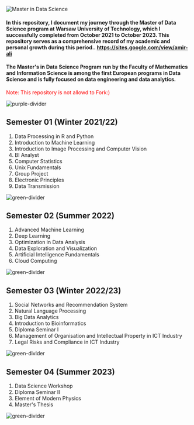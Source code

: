 ![Master in Data Science](https://pbs.twimg.com/media/FIC-98vXMAAM2Zw?format=jpg&name=900x900)
#### In this repository, I document my journey through the Master of Data Science program at Warsaw University of Technology, which I successfully completed from October 2021 to October 2023. This repository serves as a comprehensive record of my academic and personal growth during this period.. https://sites.google.com/view/amir-ali
#### The Master's in Data Science Program run by the Faculty of Mathematics and Information Science is among the first European programs in Data Science and is fully focused on data engineering and data analytics.

<font color = 'red'> Note: This repository is not allowd to Fork:) </font>

![purple-divider](https://user-images.githubusercontent.com/7065401/52071927-c1cd7100-2562-11e9-908a-dde91ba14e59.png)

## Semester 01 (Winter 2021/22)
1. Data Processing in R and Python
2. Introduction to Machine Learning 
3. Introduction to Image Processing and Computer Vision
4. BI Analyst
5. Computer Statistics
6. Unix Fundamentals
7. Group Project
8. Electronic Principles
9. Data Transmission 

![green-divider](https://user-images.githubusercontent.com/7065401/52071924-c003ad80-2562-11e9-8297-1c6595f8a7ff.png)

## Semester 02 (Summer 2022)
1. Advanced Machine Learning
2. Deep Learning
3. Optimization in Data Analysis
4. Data Exploration and Visualization
5. Artificial Intelligence Fundamentals
6. Cloud Computing

![green-divider](https://user-images.githubusercontent.com/7065401/52071924-c003ad80-2562-11e9-8297-1c6595f8a7ff.png)

## Semester 03 (Winter 2022/23)
1. Social Networks and Recommendation System
2. Natural Language Processing
3. Big Data Analytics
4. Introduction to Bioinformatics
5. Diploma Seminar I
6. Management of Organisation and Intellectual Property in ICT Industry
7. Legal Risks and Compliance in ICT Industry

![green-divider](https://user-images.githubusercontent.com/7065401/52071924-c003ad80-2562-11e9-8297-1c6595f8a7ff.png)

## Semester 04 (Summer 2023)
1. Data Science Workshop
2. Diploma Seminar II
3. Element of Modern Physics
4. Master's Thesis

![green-divider](https://user-images.githubusercontent.com/7065401/52071924-c003ad80-2562-11e9-8297-1c6595f8a7ff.png)
